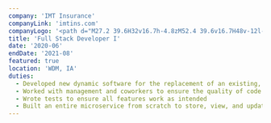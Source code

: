 ```yaml
---
company: 'IMT Insurance'
companyLink: 'imtins.com'
companyLogo: '<path d="M27.2 39.6H32v16.7h-4.8zM52.4 39.6v16.7H48v-12l-3 12h-3l-3-12v12h-3.7V39.6h6.3l2.3 8.9 2.2-8.9zM62.2 43.6v12.7h-4.5V43.6h-3.3v-4h11.1v4z" /><path d="M1 48.4l44.9 47.1-32.1-47.3L45.9 1.3 1 48.4M57.8 17.8l29.1 30.6L57.8 79l20.9-30.8z" />'
title: 'Full Stack Developer I'
date: '2020-06'
endDate: '2021-08'
featured: true
location: 'WDM, IA'
duties:
  - Developed new dynamic software for the replacement of an existing, legacy system
  - Worked with management and coworkers to ensure the quality of code and create new features and fix existing bugs
  - Wrote tests to ensure all features work as intended
  - Built an entire microservice from scratch to store, view, and update policy-related files while training an incoming developer
---
```

